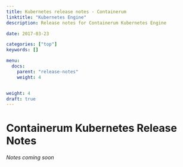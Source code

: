 ```yaml
---
title: Kubernetes release notes - Containerum
linktitle: "Kubernetes Engine"
description: Release notes for Containerum Kubernetes Engine

date: 2017-03-23

categories: ["top"]
keywords: []

menu:
  docs:
    parent: "release-notes"
    weight: 4


weight: 4
draft: true
---
```



# Containerum Kubernetes Release Notes
*Notes coming soon*
